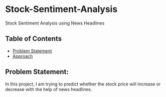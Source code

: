 # Stock-Sentiment-Analysis
Stock Sentiment Analysis using News Headlines 
## Table of Contents
* [Problem Statement](#Problem-Statement)
* [Approach](#Approach)

## Problem Statement:
In this project, I am trying to predict whether the stock price will increase or decrease with the help of news headlines.
